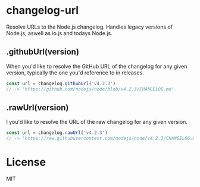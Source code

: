# changelog-url

Resolve URLs to the Node.js changelog. Handles legacy versions of Node.js, aswell as io.js and todays Node.js.

## .githubUrl(version)

When you'd like to resolve the GitHub URL of the changelog for any given version, typically the one you'd reference to in releases.

```js
const url = changelog.githubUrl('v4.2.3')
// -> 'https://github.com/nodejs/node/blob/v4.2.3/CHANGELOG.md'
```

## .rawUrl(version)

I you'd like to resolve the URL of the raw changelog for any given version.

```js
const url = changelog.rawUrl('v4.2.3')
// -> 'https://raw.githubusercontent.com/nodejs/node/v4.2.3/CHANGELOG.md'
```

# License

MIT
